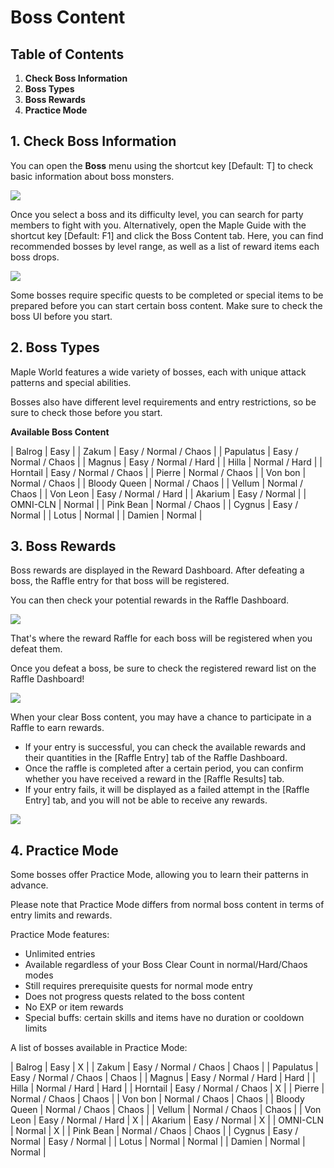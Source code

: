 # Boss Content
## Table of Contents
1.  **Check Boss Information**
2.  **Boss Types**
3.  **Boss Rewards**
4.  **Practice Mode**
## 1. Check Boss Information

You can open the **Boss** menu using the shortcut key \[Default: T\] to check basic information about boss monsters.

![](images/msn-101/beginners-guide/monster-and-dungeon/image_1747236361043_133.png)

Once you select a boss and its difficulty level, you can search for party members to fight with you. Alternatively, open the Maple Guide with the shortcut key \[Default: F1\] and click the Boss Content tab. Here, you can find recommended bosses by level range, as well as a list of reward items each boss drops.

![](images/msn-101/beginners-guide/monster-and-dungeon/image_1747236361043_776.png)

Some bosses require specific quests to be completed or special items to be prepared before you can start certain boss content. Make sure to check the boss UI before you start.

## 2. Boss Types

Maple World features a wide variety of bosses, each with unique attack patterns and special abilities.

Bosses also have different level requirements and entry restrictions, so be sure to check those before you start.

**Available Boss Content**

| Balrog | Easy |
| Zakum | Easy / Normal / Chaos |
| Papulatus | Easy / Normal / Chaos |
| Magnus | Easy / Normal / Hard |
| Hilla | Normal / Hard |
| Horntail | Easy / Normal / Chaos |
| Pierre | Normal / Chaos |
| Von bon | Normal / Chaos |
| Bloody Queen | Normal / Chaos |
| Vellum | Normal / Chaos |
| Von Leon | Easy / Normal / Hard |
| Akarium | Easy / Normal |
| OMNI-CLN | Normal |
| Pink Bean | Normal / Chaos |
| Cygnus | Easy / Normal |
| Lotus | Normal |
| Damien | Normal |

## 3. Boss Rewards

Boss rewards are displayed in the Reward Dashboard. After defeating a boss, the Raffle entry for that boss will be registered.

You can then check your potential rewards in the Raffle Dashboard.

![](images/msn-101/beginners-guide/monster-and-dungeon/image_1747236361044_197.png)

That's where the reward Raffle for each boss will be registered when you defeat them.

Once you defeat a boss, be sure to check the registered reward list on the Raffle Dashboard!

![](images/msn-101/beginners-guide/monster-and-dungeon/image_1747236361044_339.png)

When your clear Boss content, you may have a chance to participate in a Raffle to earn rewards.

*   If your entry is successful, you can check the available rewards and their quantities in the \[Raffle Entry\] tab of the Raffle Dashboard.
*   Once the raffle is completed after a certain period, you can confirm whether you have received a reward in the \[Raffle Results\] tab.
*   If your entry fails, it will be displayed as a failed attempt in the \[Raffle Entry\] tab, and you will not be able to receive any rewards.

![](images/msn-101/beginners-guide/monster-and-dungeon/image_1747236361044_453.png)

## 4. Practice Mode

Some bosses offer Practice Mode, allowing you to learn their patterns in advance.

Please note that Practice Mode differs from normal boss content in terms of entry limits and rewards.

Practice Mode features:

*   Unlimited entries
*   Available regardless of your Boss Clear Count in normal/Hard/Chaos modes
*   Still requires prerequisite quests for normal mode entry
*   Does not progress quests related to the boss content
*   No EXP or item rewards
*   Special buffs: certain skills and items have no duration or cooldown limits

A list of bosses available in Practice Mode:

| Balrog | Easy | X |
| Zakum | Easy / Normal / Chaos | Chaos |
| Papulatus | Easy / Normal / Chaos | Chaos |
| Magnus | Easy / Normal / Hard | Hard |
| Hilla | Normal / Hard | Hard |
| Horntail | Easy / Normal / Chaos | X |
| Pierre | Normal / Chaos | Chaos |
| Von bon | Normal / Chaos | Chaos |
| Bloody Queen | Normal / Chaos | Chaos |
| Vellum | Normal / Chaos | Chaos |
| Von Leon | Easy / Normal / Hard | X |
| Akarium | Easy / Normal | X |
| OMNI-CLN | Normal | X |
| Pink Bean | Normal / Chaos | Chaos |
| Cygnus | Easy / Normal | Easy / Normal |
| Lotus | Normal | Normal |
| Damien | Normal | Normal |